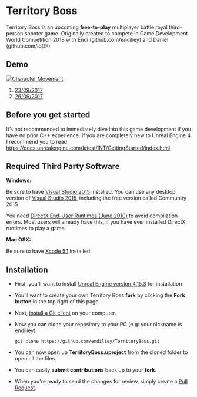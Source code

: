 # Territory Boss
Territory Boss is an upcoming **free-to-play** multiplayer battle royal third-person shooter game. Originally created to compete in Game Development World Competition 2018 with Endi (github.com/endiliey) and Daniel (github.com/iqDF)

## Demo
[![Character Movement](demo.png)](https://youtu.be/eYM2Y440_BE)

1. [23/09/2017](https://youtu.be/_bWkzGA7JhM)
2. [26/09/2017](https://youtu.be/eYM2Y440_BE)

## Before you get started

It’s not recommended to immediately dive into this game development if you have no prior C++ experience. If you are completely new to Unreal Engine 4 I recommend you to read https://docs.unrealengine.com/latest/INT/GettingStarted/index.html

Required Third Party Software
---------------------

**Windows:**

Be sure to have [Visual Studio 2015](https://www.visualstudio.com/vs-2015-product-editions) installed.  You can use any desktop version of [Visual Studio 2015](https://www.visualstudio.com/), including the free version called Community 2015.

You need [DirectX End-User Runtimes (June 2010)](http://www.microsoft.com/en-us/download/details.aspx?id=8109) to avoid compilation errors.  Most users will already have this, if you have ever installed DirectX runtimes to play a game.
 
**Mac OSX:**

Be sure to have [Xcode 5.1](https://itunes.apple.com/us/app/xcode/id497799835) installed.



## Installation

- First, you'll want to install [Unreal Engine version 4.15.3](https://docs.unrealengine.com/latest/INT/GettingStarted/Installation/) for installation
- You'll want to create your own Territory Boss **fork** by clicking the __Fork button__ in the top right of this page.
- Next, [install a Git client](http://help.github.com/articles/set-up-git) on your computer.
- Now you can clone your repository to your PC (e.g: your nickname is endiliey)

  ```
  git clone https://github.com/endiliey/TerritoryBoss.git
  ```
  
- You can now open up **TerritoryBoss.uproject** from the cloned folder to open all the files
- You can easily **submit contributions** back up to your **fork**. 
- When you're ready to send the changes for review, simply create a [Pull Request](https://help.github.com/articles/using-pull-requests).
